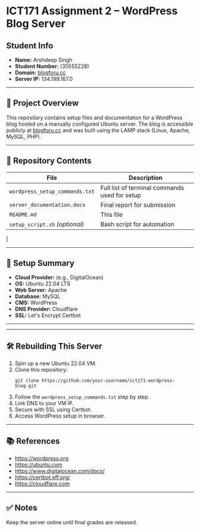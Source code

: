 # ICT171 Assignment 2 – WordPress Blog Server

## Student Info
- **Name:** Arshdeep Singh
- **Student Number:** (35555228)
- **Domain:** [blogforu.cc](http://blogforu.cc)
- **Server IP:** 134.199.167.0

---

## 📄 Project Overview

This repository contains setup files and documentation for a WordPress blog hosted on a manually configured Ubuntu server. The blog is accessible publicly at [blogforu.cc](http://blogforu.cc) and was built using the LAMP stack (Linux, Apache, MySQL, PHP).

---

## 📂 Repository Contents

| File | Description |
|------|-------------|
| `wordpress_setup_commands.txt` | Full list of terminal commands used for setup |
| `server_documentation.docx` | Final report for submission |
| `README.md` | This file |
| `setup_script.sh` *(optional)* | Bash script for automation |
| 

---

## 🔧 Setup Summary

- **Cloud Provider:** (e.g., DigitalOcean)
- **OS:** Ubuntu 22.04 LTS
- **Web Server:** Apache
- **Database:** MySQL
- **CMS:** WordPress
- **DNS Provider:** Cloudflare
- **SSL:** Let's Encrypt Certbot

---


---

## 🛠️ Rebuilding This Server

1. Spin up a new Ubuntu 22.04 VM.
2. Clone this repository:
   ```
   git clone https://github.com/your-username/ict171-wordpress-blog.git
   ```
3. Follow the `wordpress_setup_commands.txt` step by step.
4. Link DNS to your VM IP.
5. Secure with SSL using Certbot.
6. Access WordPress setup in browser.

---

## 📚 References

- https://wordpress.org
- https://ubuntu.com
- https://www.digitalocean.com/docs/
- https://certbot.eff.org/
- https://cloudflare.com

---

## ✅ Notes

Keep the server online until final grades are released.
